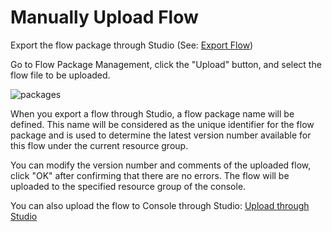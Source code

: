 # Manually Upload Flow

Export the flow package through Studio (See: [Export Flow](../../../Studio/Introduction/TheUserInterface.md))

Go to Flow Package Management, click the "Upload" button, and select the flow file to be uploaded.

![packages](https://docimages.blob.core.chinacloudapi.cn/images/EnglishDocumentImage/uploadflow20210506.png)

When you export a flow through Studio, a flow package name will be defined. This name will be considered as the unique identifier for the flow package and is used to determine the latest version number available for this flow under the current resource group.

You can modify the version number and comments of the uploaded flow, click "OK" after confirming that there are no errors. The flow will be uploaded to the specified resource group of the console.

<!--![packages](https://docimages.blob.core.chinacloudapi.cn/images/Console/packages/V3package4.png)-->

You can also upload the flow to Console through Studio: [Upload through Studio](../../../Studio/process/CreateProject.md)